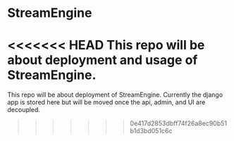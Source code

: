 # StreamEngine

<<<<<<< HEAD
This repo will be about deployment and usage of StreamEngine.
=======
This repo will be about deployment of StreamEngine.
Currently the django app is stored here but will be moved once the api, admin, and UI are decoupled.

>>>>>>> 0e417d2853dbff74f26a8ec90b51b1d3bd051c6c
